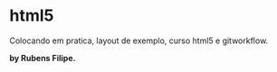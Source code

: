 # html5
Colocando em pratica, layout de exemplo, curso html5 e gitworkflow.
<p><b>by Rubens Filipe.</b></p>
